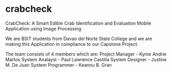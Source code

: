 # crabcheck
CrabCheck: A Smart Edible Crab Identification and Evaluation Mobile Application using Image Processing

We are BSIT students from Davao del Norte State College and we are making this Application in compliance to our Capstone Project.

The team consists of 4 members which are:
Project Manager - Kyme Andrie Martos
System Analayst - Paul Lawrence Castilla
System Designer - Justine M. De Juan
System Programmer - Keannu B. Gran

